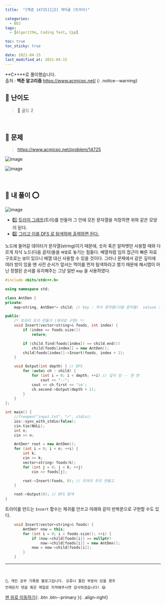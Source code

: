 ```yaml
---
title:  "[백준 14725][💛2] 개미굴 (트라이)" 

categories:
  - BOJ
tags:
  - [Algorithm, Coding Test, Cpp]

toc: true
toc_sticky: true

date: 2021-04-15
last_modified_at: 2021-04-15
---
```


**C++**로 풀이했습니다.  
출처 : **백준 알고리즘** <https://www.acmicpc.net/>
{: .notice--warning}

## 🚀 난이도 

> 💛 골드 2

<br>

## 🚀 문제

> <https://www.acmicpc.net/problem/14725>

![image](https://user-images.githubusercontent.com/42318591/114846428-a6836f00-9e17-11eb-8bcc-fd6eacc03cdc.png)

![image](https://user-images.githubusercontent.com/42318591/114846450-ae431380-9e17-11eb-981f-9532dee11763.png)

<br>

## 🚀 내 풀이 ⭕

![image](https://user-images.githubusercontent.com/42318591/115140174-ded1ba00-a070-11eb-9173-b6b210e11e4b.png)

- 1️⃣ <u>트라이 그래프</u>(트리)를 만들어 그 안에 모든 문자열을 저장하면 위와 같은 모양이 된다. 
- 2️⃣ <u>그리고 이를 DFS 로 탐색하며 출력하면 된다.</u>

노드에 들어갈 데이터가 문자열(string)이기 때문에, 숫자 혹은 알파벳만 사용할 때와 다르게 자식 노드(다음 글자)들을 `배열`로 놓기는 힘들다. 배열처럼 임의 접근이 빠른 자료구조로는 `맵`이 있으니 배열 대신 사용할 수 있을 것이다. 그러나 문제에서 같은 깊이에 여러 방이 있을 땐 사전 순서가 앞서는 먹이를 먼저 탐색하라고 했기 때문에 해시맵이 아닌 정렬된 순서를 유지해주는 그냥 일반 `map` 을 사용하였다. 

```cpp
#include <bits/stdc++.h>

using namespace std;

class AntDen {
private:
    map<string, AntDen*> child; // key : 자식 문자열(다음 문자열)  valuse : 자식 객체 주소 

public:
    /* 트라이 트리 만들기 (재귀로 구현) */
    void Insert(vector<string>& foods, int index) {
        if (index == foods.size()) 
            return;

        if (child.find(foods[index]) == child.end())
            child[foods[index]] = new AntDen();
        child[foods[index]]->Insert(foods, index + 1);
    }

    void Output(int depth) { // DFS
        for (auto& ch : child) {
            for (int i = 0; i < depth; ++i) // 깊이 당 -- 한 번 
                cout << "--";
            cout << ch.first << '\n';
            ch.second->Output(depth + 1);
        }
    }
};

int main() {
    //freopen("input.txt", "r", stdin);
    ios::sync_with_stdio(false);
    cin.tie(NULL);
    int n;
    cin >> n;

    AntDen* root = new AntDen();
    for (int i = 0; i < n; ++i) {
        int k;
        cin >> k;
        vector<string> foods(k);
        for (int j = 0; j < k; ++j)
            cin >> foods[j];

        root->Insert(foods, 0); // 트라이 트리 만들고
    }

    root->Output(0); // DFS 탐색
}
```

트라이를 만드는 `Insert` 함수는 재귀를 안쓰고 아래와 같이 반복문으로 구현할 수도 있다.

```cpp
    void Insert(vector<string>& foods) {
        AntDen* now = this;
        for (int i = 0; i < foods.size(); ++i) {
            if (now->child[foods[i]] == nullptr)
                now->child[foods[i]] = new AntDen();
            now = now->child[foods[i]];
        }
    }
```

***
<br>

    🌜 개인 공부 기록용 블로그입니다. 오류나 틀린 부분이 있을 경우 
    언제든지 댓글 혹은 메일로 지적해주시면 감사하겠습니다! 😄

[맨 위로 이동하기](#){: .btn .btn--primary }{: .align-right}